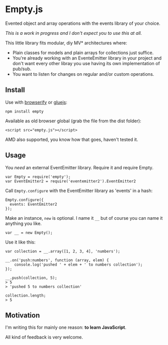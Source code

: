 # Empty.js

Evented object and array operations with the events library of your choice.

*This is a work in progress and I don't expect you to use this at all.*

This little library fits modular, diy MV* architectures where:

- Plain classes for models and plain arrays for collections just suffice.
- You're already working with an EventeEmitter library in your project and don't want every other libray you use having its own implementation of pub/sub.
- You want to listen for changes on regular and/or custom operations.

## Install

Use with [browserify](https://github.com/substack/node-browserify) or [gluejs](https://github.com/mixu/gluejs):

`npm install empty`

Available as old browser global (grab the file from the dist folder):

`<script src="empty.js"></script>`

AMD also supported, you know how that goes, haven't tested it.

## Usage

You *need* an external EventEmitter library. Require it and require Empty.

	var Empty = require('empty');
	var EventEmitter2 = require('eventemitter2').EventEmitter2

Call `Empty.configure` with the EventEmitter library as 'events' in a hash:

	Empty.configure({
	  events: EventEmitter2
	});

Make an instance, `new` is optional. I name it `__` but of course you can name it anything you like.

	var __ = new Empty();

Use it like this:

	var collection = __.array([1, 2, 3, 4], 'numbers');

	__.on('push:numbers', function (array, elem) {
		console.log('pushed ' + elem + ' to numbers collection');
	});

	__.push(collection, 5);
	> 5
	> 'pushed 5 to numbers collection'

	collection.length;
	> 5

## Motivation

I'm writing this for mainly one reason: **to learn JavaScript**.

All kind of feedback is very welcome.